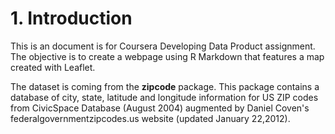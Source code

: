 # 1. Introduction

This is an document is for Coursera Developing Data Product assignment. The objective is to create a webpage using R Markdown that features a map created with Leaflet.

The dataset is coming from the **zipcode** package. This package contains a database of city, state, latitude and longitude information for US ZIP codes from CivicSpace Database (August 2004) augmented by Daniel Coven's
federalgovernmentzipcodes.us website (updated January 22,2012).
